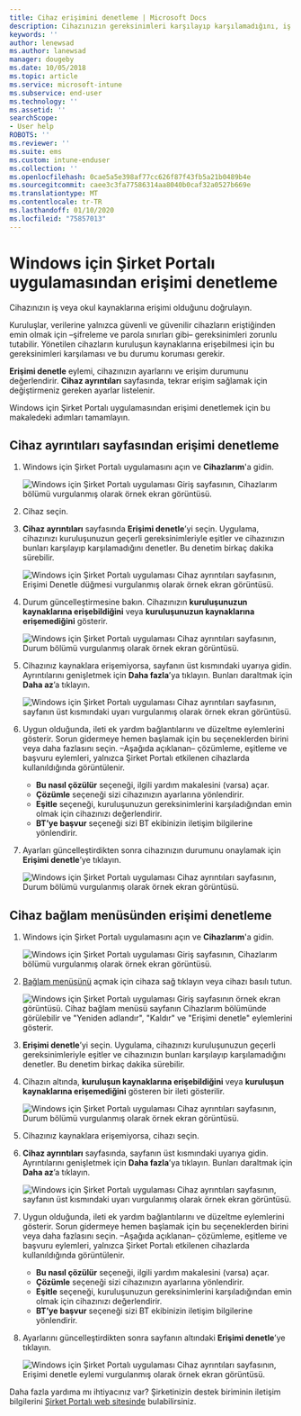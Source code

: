 ```yaml
---
title: Cihaz erişimini denetleme | Microsoft Docs
description: Cihazınızın gereksinimleri karşılayıp karşılamadığını, iş ve okul kaynaklarına erişimi olup olmadığını öğrenmek için cihaz erişimini denetleyin.
keywords: ''
author: lenewsad
ms.author: lanewsad
manager: dougeby
ms.date: 10/05/2018
ms.topic: article
ms.service: microsoft-intune
ms.subservice: end-user
ms.technology: ''
ms.assetid: ''
searchScope:
- User help
ROBOTS: ''
ms.reviewer: ''
ms.suite: ems
ms.custom: intune-enduser
ms.collection: ''
ms.openlocfilehash: 0cae5a5e398af77cc626f87f43fb5a21b0489b4e
ms.sourcegitcommit: caee3c3fa77586314aa8040b0caf32a0527b669e
ms.translationtype: MT
ms.contentlocale: tr-TR
ms.lasthandoff: 01/10/2020
ms.locfileid: "75857013"
---
```

# <a name="check-access-from-company-portal-app-for-windows"></a>Windows için Şirket Portalı uygulamasından erişimi denetleme

Cihazınızın iş veya okul kaynaklarına erişimi olduğunu doğrulayın. 

Kuruluşlar, verilerine yalnızca güvenli ve güvenilir cihazların eriştiğinden emin olmak için &ndash;şifreleme ve parola sınırları gibi&ndash; gereksinimleri zorunlu tutabilir. Yönetilen cihazların kuruluşun kaynaklarına erişebilmesi için bu gereksinimleri karşılaması ve bu durumu koruması gerekir.

**Erişimi denetle** eylemi, cihazınızın ayarlarını ve erişim durumunu değerlendirir. **Cihaz ayrıntıları** sayfasında, tekrar erişim sağlamak için değiştirmeniz gereken ayarlar listelenir. 

Windows için Şirket Portalı uygulamasından erişimi denetlemek için bu makaledeki adımları tamamlayın.  

## <a name="check-access-from-device-details-page"></a>Cihaz ayrıntıları sayfasından erişimi denetleme  
1. Windows için Şirket Portalı uygulamasını açın ve **Cihazlarım**'a gidin.  

    ![Windows için Şirket Portalı uygulaması Giriş sayfasının, Cihazlarım bölümü vurgulanmış olarak örnek ekran görüntüsü.](./media/1809_CheckAccess_Context_Select_Device.png)  
2. Cihaz seçin.  
3. **Cihaz ayrıntıları** sayfasında **Erişimi denetle**’yi seçin. Uygulama, cihazınızı kuruluşunuzun geçerli gereksinimleriyle eşitler ve cihazınızın bunları karşılayıp karşılamadığını denetler. Bu denetim birkaç dakika sürebilir.  

    ![Windows için Şirket Portalı uygulaması Cihaz ayrıntıları sayfasının, Erişimi Denetle düğmesi vurgulanmış olarak örnek ekran görüntüsü.](./media/1809_CheckAccess_Checking_Status.png) 

4. Durum güncelleştirmesine bakın. Cihazınızın **kuruluşunuzun kaynaklarına erişebildiğini** veya **kuruluşunuzun kaynaklarına erişemediğini** gösterir.  

   ![Windows için Şirket Portalı uygulaması Cihaz ayrıntıları sayfasının, Durum bölümü vurgulanmış olarak örnek ekran görüntüsü.](./media/1809_CheckAccess_Device_details_status1.png)  
   
5. Cihazınız kaynaklara erişemiyorsa, sayfanın üst kısmındaki uyarıya gidin. Ayrıntılarını genişletmek için **Daha fazla**’ya tıklayın. Bunları daraltmak için **Daha az**’a tıklayın.  

    ![Windows için Şirket Portalı uygulaması Cihaz ayrıntıları sayfasının, sayfanın üst kısmındaki uyarı vurgulanmış olarak örnek ekran görüntüsü.](./media/1809_CheckAccess_Device_details_alert1.png)  

6. Uygun olduğunda, ileti ek yardım bağlantılarını ve düzeltme eylemlerini gösterir. Sorun gidermeye hemen başlamak için bu seçeneklerden birini veya daha fazlasını seçin. &ndash;Aşağıda açıklanan&ndash; çözümleme, eşitleme ve başvuru eylemleri, yalnızca Şirket Portalı etkilenen cihazlarda kullanıldığında görüntülenir.  

     * **Bu nasıl çözülür** seçeneği, ilgili yardım makalesini (varsa) açar.  
     * **Çözümle** seçeneği sizi cihazınızın ayarlarına yönlendirir.  
     * **Eşitle** seçeneği, kuruluşunuzun gereksinimlerini karşıladığından emin olmak için cihazınızı değerlendirir.  
     * **BT’ye başvur** seçeneği sizi BT ekibinizin iletişim bilgilerine yönlendirir.   
 
6. Ayarları güncelleştirdikten sonra cihazınızın durumunu onaylamak için **Erişimi denetle**’ye tıklayın.  

    ![Windows için Şirket Portalı uygulaması Cihaz ayrıntıları sayfasının, Durum bölümü vurgulanmış olarak örnek ekran görüntüsü.](./media/1809_CheckAccess_Device_details_status1.png)  

## <a name="check-access-from-device-context-menu"></a>Cihaz bağlam menüsünden erişimi denetleme  
1. Windows için Şirket Portalı uygulamasını açın ve **Cihazlarım**'a gidin.  

    ![Windows için Şirket Portalı uygulaması Giriş sayfasının, Cihazlarım bölümü vurgulanmış olarak örnek ekran görüntüsü.](./media/1809_CheckAccess_Context_Select_Device.png)  

2. [Bağlam menüsünü](https://docs.microsoft.com//windows/uwp/design/controls-and-patterns/menus) açmak için cihaza sağ tıklayın veya cihazı basılı tutun.  

    ![Windows için Şirket Portalı uygulaması Giriş sayfasının örnek ekran görüntüsü. Cihaz bağlam menüsü sayfanın **Cihazlarım** bölümünde görülebilir ve "Yeniden adlandır", "Kaldır" ve "Erişimi denetle" eylemlerini gösterir.](./media/1809_DeviceContextMenu_Windows_CP.png)  
3. **Erişimi denetle**’yi seçin. Uygulama, cihazınızı kuruluşunuzun geçerli gereksinimleriyle eşitler ve cihazınızın bunları karşılayıp karşılamadığını denetler. Bu denetim birkaç dakika sürebilir.  
 
4. Cihazın altında, **kuruluşun kaynaklarına erişebildiğini** veya **kuruluşun kaynaklarına erişemediğini** gösteren bir ileti gösterilir. 

    ![Windows için Şirket Portalı uygulaması Cihaz ayrıntıları sayfasının, Durum bölümü vurgulanmış olarak örnek ekran görüntüsü.](./media/1809_CheckAccess_Context_Menu_Alert2.png) 

5. Cihazınız kaynaklara erişemiyorsa, cihazı seçin.  
6. **Cihaz ayrıntıları** sayfasında, sayfanın üst kısmındaki uyarıya gidin. Ayrıntılarını genişletmek için **Daha fazla**’ya tıklayın. Bunları daraltmak için **Daha az**’a tıklayın.  

    ![Windows için Şirket Portalı uygulaması Cihaz ayrıntıları sayfasının, sayfanın üst kısmındaki uyarı vurgulanmış olarak örnek ekran görüntüsü.](./media/1809_CheckAccess_Device_details_alert1.png)  

6. Uygun olduğunda, ileti ek yardım bağlantılarını ve düzeltme eylemlerini gösterir. Sorun gidermeye hemen başlamak için bu seçeneklerden birini veya daha fazlasını seçin. &ndash;Aşağıda açıklanan&ndash; çözümleme, eşitleme ve başvuru eylemleri, yalnızca Şirket Portalı etkilenen cihazlarda kullanıldığında görüntülenir.  

     * **Bu nasıl çözülür** seçeneği, ilgili yardım makalesini (varsa) açar.  
     * **Çözümle** seçeneği sizi cihazınızın ayarlarına yönlendirir.  
     * **Eşitle** seçeneği, kuruluşunuzun gereksinimlerini karşıladığından emin olmak için cihazınızı değerlendirir.  
     * **BT’ye başvur** seçeneği sizi BT ekibinizin iletişim bilgilerine yönlendirir.    

7. Ayarlarını güncelleştirdikten sonra sayfanın altındaki **Erişimi denetle**’ye tıklayın.  

    ![Windows için Şirket Portalı uygulaması Cihaz ayrıntıları sayfasının, Erişimi denetle eylemi vurgulanmış olarak örnek ekran görüntüsü.](./media/1809_CheckAccess_Device_details_button.png) 


Daha fazla yardıma mı ihtiyacınız var? Şirketinizin destek biriminin iletişim bilgilerini [Şirket Portalı web sitesinde](https://go.microsoft.com/fwlink/?linkid=2010980) bulabilirsiniz.
